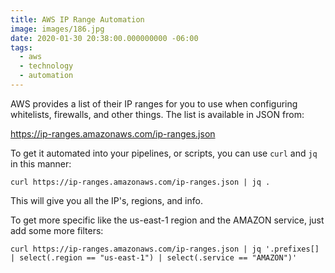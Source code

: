 ```yaml
---
title: AWS IP Range Automation
image: images/186.jpg
date: 2020-01-30 20:38:00.000000000 -06:00
tags:
  - aws
  - technology
  - automation
---
```


AWS provides a list of their IP ranges for you to use when configuring whitelists, firewalls, and other things. The list is available in JSON from: 

https://ip-ranges.amazonaws.com/ip-ranges.json

To get it automated into your pipelines, or scripts, you can use `curl` and `jq` in this manner:

`curl https://ip-ranges.amazonaws.com/ip-ranges.json | jq .`

This will give you all the IP's, regions, and info.

To get more specific like the us-east-1 region and the AMAZON service, just add some more filters:

`curl https://ip-ranges.amazonaws.com/ip-ranges.json | jq '.prefixes[] | select(.region == "us-east-1") | select(.service == "AMAZON")'`
